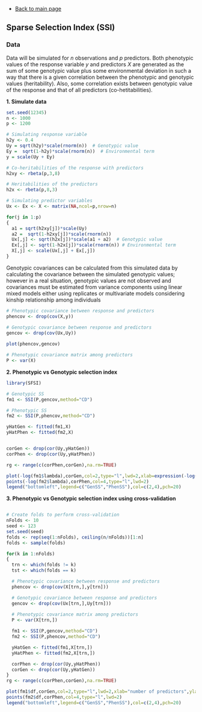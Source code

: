 * [Back to main page](https://github.com/MarcooLopez/SFSI/blob/master/README.md)

## Sparse Selection Index (SSI)

### Data

Data will be simulated for *n* observations and *p* predictors. Both phenotypic values of the response variable *y* and predictors *X* are generated as the sum of some genotypic value plus some environmental deviation in such a way that there is a given correlation between the phenotypic and genotypic values (heritability). Also, some correlation exists between genotypic value of the response and that of all predictors (co-hetitabilities).

**1. Simulate data**

```r
set.seed(12345)
n <- 1000
p <- 1200

# Simulating response variable
h2y <- 0.4      
Uy = sqrt(h2y)*scale(rnorm(n))  # Genotypic value
Ey =  sqrt(1-h2y)*scale(rnorm(n))  # Environmental term
y = scale(Uy + Ey)

# Co-heritabilities of the response with predictors
h2xy <- rbeta(p,3,8)

# Heritabilities of the predictors
h2x <- rbeta(p,8,3)

# Simulating predictor variables
Ux <- Ex <- X <- matrix(NA,ncol=p,nrow=n)

for(j in 1:p)
{
  a1 = sqrt(h2xy[j])*scale(Uy)
  a2 =  sqrt(1-h2xy[j])*scale(rnorm(n))
  Ux[,j] <- sqrt(h2x[j])*scale(a1 + a2)  # Genotypic value
  Ex[,j] <- sqrt(1-h2x[j])*scale(rnorm(n)) # Environmental term
  X[,j] <- scale(Ux[,j] + Ex[,j])
}
```

Genotypic covariances can be calculated from this simulated data by calculating the covariance between the simulated genotypic values; however in a real situation, genotypic values are not observed and covariances must be estimated from variance components using linear mixed models either using replicates or multivariate models considering kinship relationship among individuals
```r
# Phenotypic covariance between response and predictors 
phencov <- drop(cov(X,y))

# Genotypic covariance between response and predictors 
gencov <- drop(cov(Ux,Uy))
  
plot(phencov,gencov)

# Phenotypic covariance matrix among predictors
P <- var(X)
```

**2. Phenotypic vs Genotypic selection index**

```r
library(SFSI)

# Genotypic SS
fm1 <- SSI(P,gencov,method="CD")

# Phenotypic SS
fm2 <- SSI(P,phencov,method="CD")

yHatGen <- fitted(fm1,X)
yHatPhen <- fitted(fm2,X)


corGen <- drop(cor(Uy,yHatGen))
corPhen <- drop(cor(Uy,yHatPhen))

rg <- range(c(corPhen,corGen),na.rm=TRUE)

plot(-log(fm1$lambda),corGen,col=2,type="l",lwd=2,xlab=expression(-log(lambda)),ylab="accuracy",ylim=rg)
points(-log(fm2$lambda),corPhen,col=4,type="l",lwd=2)
legend("bottomleft",legend=c("GenSS","PhenSS"),col=c(2,4),pch=20)
```

**3. Phenotypic vs Genotypic selection index using cross-validation**

```r

# Create folds to perform cross-validation
nFolds <- 10
seed <- 123
set.seed(seed)
folds <- rep(seq(1:nFolds), ceiling(n/nFolds))[1:n]
folds <- sample(folds)

for(k in 1:nFolds)
{
  trn <- which(folds != k)
  tst <- which(folds == k)

  # Phenotypic covariance between response and predictors 
  phencov <- drop(cov(X[trn,],y[trn]))

  # Genotypic covariance between response and predictors 
  gencov <- drop(cov(Ux[trn,],Uy[trn]))
  
  # Phenotypic covariance matrix among predictors
  P <- var(X[trn,])

  fm1 <- SSI(P,gencov,method="CD")
  fm2 <- SSI(P,phencov,method="CD")

  yHatGen <- fitted(fm1,X[trn,])
  yHatPhen <- fitted(fm2,X[trn,])

  corPhen <- drop(cor(Uy,yHatPhen))
  corGen <- drop(cor(Uy,yHatGen))
}
rg <- range(c(corPhen,corGen),na.rm=TRUE)

plot(fm1$df,corGen,col=2,type="l",lwd=2,xlab="number of predictors",ylab="accuracy",ylim=rg)
points(fm2$df,corPhen,col=4,type="l",lwd=2)
legend("bottomleft",legend=c("GenSS","PhenSS"),col=c(2,4),pch=20)

```
